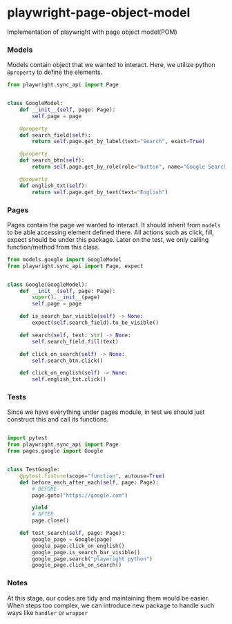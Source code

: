 # playwright-page-object-model

Implementation of playwright with page object model(POM)

### Models

Models contain object that we wanted to interact. Here, we utilize python `@property` to define the elements.

```python
from playwright.sync_api import Page


class GoogleModel:
    def __init__(self, page: Page):
        self.page = page

    @property
    def search_field(self):
        return self.page.get_by_label(text="Search", exact=True)

    @property
    def search_btn(self):
        return self.page.get_by_role(role="button", name="Google Search")

    @property
    def english_txt(self):
        return self.page.get_by_text(text="English")

```

### Pages

Pages contain the page we wanted to interact. It should inherit from `models` to be able accessing element defined there. All actions such as click, fill, expect should be under this package. Later on the test, we only calling function/method from this class.

```python
from models.google import GoogleModel
from playwright.sync_api import Page, expect


class Google(GoogleModel):
    def __init__(self, page: Page):
        super().__init__(page)
        self.page = page

    def is_search_bar_visible(self) -> None:
        expect(self.search_field).to_be_visible()

    def search(self, text: str) -> None:
        self.search_field.fill(text)

    def click_on_search(self) -> None:
        self.search_btn.click()

    def click_on_english(self) -> None:
        self.english_txt.click()

```


### Tests

Since we have everything under pages module, in test we should just construct this and call its functions.


```python

import pytest
from playwright.sync_api import Page
from pages.google import Google


class TestGoogle:
    @pytest.fixture(scope="function", autouse=True)
    def before_each_after_each(self, page: Page):
        # BEFORE
        page.goto("https://google.com")

        yield
        # AFTER
        page.close()

    def test_search(self, page: Page):
        google_page = Google(page)
        google_page.click_on_english()
        google_page.is_search_bar_visible()
        google_page.search("playwright python")
        google_page.click_on_search()

```

### Notes
At this stage, our codes are tidy and maintaining them would be easier. When steps too complex, we can introduce new package to handle such ways like `handler` or `wrapper`

